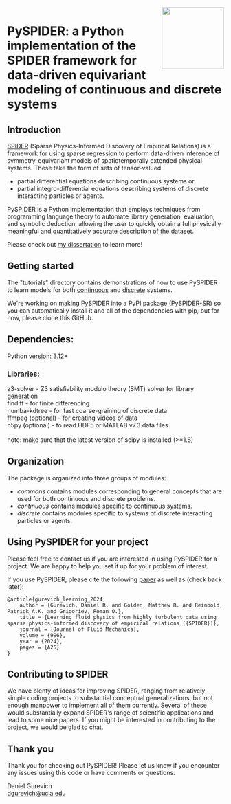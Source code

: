 <img src="https://github.com/sibirica/PySPIDER/blob/main/PySPIDER_logo.png" width="144" align="right">

# PySPIDER: a Python implementation of the SPIDER framework for data-driven equivariant modeling of continuous and discrete systems

## Introduction
[SPIDER](https://github.com/sibirica/PySPIDER/blob/main/DG_Dissertation.pdf) (Sparse Physics-Informed Discovery of Empirical Relations) is a framework for using sparse regression to perform data-driven inference of symmetry-equivariant models of spatiotemporally extended physical systems. These take the form of sets of tensor-valued
- partial differential equations describing continuous systems or
- partial integro-differential equations describing systems of discrete interacting particles or agents.

PySPIDER is a Python implementation that employs techniques from programming language theory to automate library generation, evaluation, and symbolic deduction, allowing the user to quickly obtain a full physically meaningful and quantitatively accurate description of the dataset. 

Please check out [my dissertation](https://github.com/sibirica/PySPIDER/blob/main/DG_Dissertation.pdf) to learn more!

## Getting started
The "tutorials" directory contains demonstrations of how to use PySPIDER to learn models for both [continuous](https://github.com/sibirica/PySPIDER/blob/main/tutorials/01_Continuous.ipynb) and [discrete](https://github.com/sibirica/PySPIDER/blob/main/tutorials/02_Discrete.ipynb) systems. 

We're working on making PySPIDER into a PyPI package (PySPIDER-SR) so you can automatically install it and all of the dependencies with pip, but for now, please clone this GitHub.

## Dependencies: 
Python version: 3.12+

### Libraries:

z3-solver - Z3 satisfiability modulo theory (SMT) solver for library generation \
findiff - for finite differencing \
numba-kdtree - for fast coarse-graining of discrete data \
ffmpeg (optional) - for creating videos of data \
h5py (optional) - to read HDF5 or MATLAB v7.3 data files \
\
note: make sure that the latest version of scipy is installed (>=1.6)

## Organization
The package is organized into three groups of modules:
- *commons* contains modules corresponding to general concepts that are used for both continuous and discrete problems.
- *continuous* contains modules specific to continuous systems.
- *discrete* contains modules specific to systems of discrete interacting particles or agents.

## Using PySPIDER for your project
Please feel free to contact us if you are interested in using PySPIDER for a project. We are happy to help you set it up for your problem of interest.

If you use PySPIDER, please cite the following [paper](https://www.cambridge.org/core/journals/journal-of-fluid-mechanics/article/learning-fluid-physics-from-highly-turbulent-data-using-sparse-physicsinformed-discovery-of-empirical-relations-spider/FB279BC082B965AFCCD768FD50ACEB08) as well as (check back later):

```
@article{gurevich_learning_2024,  
	author = {Gurevich, Daniel R. and Golden, Matthew R. and Reinbold, Patrick A.K. and Grigoriev, Roman O.},  
	title = {Learning fluid physics from highly turbulent data using sparse physics-informed discovery of empirical relations ({SPIDER})},  
 	journal = {Journal of Fluid Mechanics},  
	volume = {996},  
	year = {2024},  
	pages = {A25}  
}
```

## Contributing to SPIDER
We have plenty of ideas for improving SPIDER, ranging from relatively simple coding projects to substantial conceptual generalizations, but not enough manpower to implement all of them currently. Several of these would substantially expand SPIDER's range of scientific applications and lead to some nice papers. If you might be interested in contributing to the project, we would be glad to chat.

## Thank you
Thank you for checking out PySPIDER! Please let us know if you encounter any issues using this code or have comments or questions.

Daniel Gurevich\
dgurevich@ucla.edu

